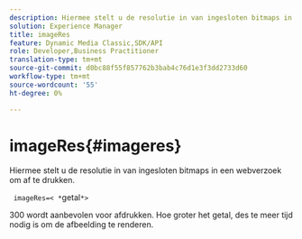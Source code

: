 ```yaml
---
description: Hiermee stelt u de resolutie in van ingesloten bitmaps in een webverzoek om af te drukken.
solution: Experience Manager
title: imageRes
feature: Dynamic Media Classic,SDK/API
role: Developer,Business Practitioner
translation-type: tm+mt
source-git-commit: d0bc88f55f857762b3bab4c76d1e3f3dd2733d60
workflow-type: tm+mt
source-wordcount: '55'
ht-degree: 0%

---
```



# imageRes{#imageres}

Hiermee stelt u de resolutie in van ingesloten bitmaps in een webverzoek om af te drukken.

` imageRes=< *`getal`*>`

300 wordt aanbevolen voor afdrukken. Hoe groter het getal, des te meer tijd nodig is om de afbeelding te renderen.
